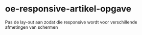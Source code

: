 # oe-responsive-artikel-opgave
Pas de lay-out aan zodat die responsive wordt voor verschillende afmetingen van schermen

